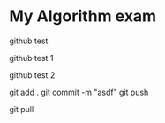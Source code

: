 # My Algorithm exam
github test

github test 1

github test 2 

git add .
git commit -m "asdf"
git push


git pull 